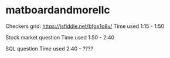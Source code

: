 # matboardandmorellc

Checkers grid: https://jsfiddle.net/bfgx1o8v/
Time used 1:15 - 1:50

Stock market question
Time used 1:50 - 2:40

SQL question
Time used 2:40 - ????